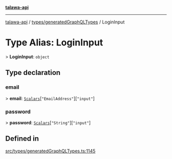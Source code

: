 [**talawa-api**](../../../README.md)

***

[talawa-api](../../../modules.md) / [types/generatedGraphQLTypes](../README.md) / LoginInput

# Type Alias: LoginInput

\> **LoginInput**: `object`

## Type declaration

### email

\> **email**: [`Scalars`](Scalars.md)\[`"EmailAddress"`\]\[`"input"`\]

### password

\> **password**: [`Scalars`](Scalars.md)\[`"String"`\]\[`"input"`\]

## Defined in

[src/types/generatedGraphQLTypes.ts:1145](https://github.com/PalisadoesFoundation/talawa-api/blob/3a5276aff43f5de4f7fab3ec9683a420dcdc7a06/src/types/generatedGraphQLTypes.ts#L1145)
